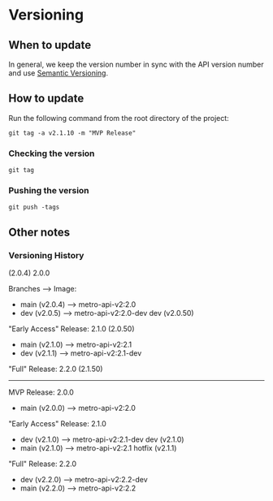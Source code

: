 # Versioning

## When to update
In general, we keep the version number in sync with the API version number and use [Semantic Versioning](https://semver.org/).
## How to update

Run the following command from the root directory of the project:

```shell
git tag -a v2.1.10 -m "MVP Release"
```

### Checking the version

```shell
git tag
```

### Pushing the version

```shell
git push -tags
```

## Other notes

### Versioning History

(2.0.4)
2.0.0

Branches --> Image:
- main (v2.0.4) --> metro-api-v2:2.0
- dev  (v2.0.5) --> metro-api-v2:2.0-dev
  dev  (v2.0.50)

"Early Access" Release: 2.1.0 (2.0.50)

- main (v2.1.0) --> metro-api-v2:2.1
- dev  (v2.1.1) --> metro-api-v2:2.1-dev

"Full" Release: 2.2.0 (2.1.50)


-----------------

MVP Release: 2.0.0
- main (v2.0.0) --> metro-api-v2:2.0

"Early Access" Release: 2.1.0
- dev  (v2.1.0) --> metro-api-v2:2.1-dev
  dev  (v2.1.0)
- main (v2.1.0) --> metro-api-v2:2.1
  hotfix (v2.1.1)

"Full" Release: 2.2.0
- dev  (v2.2.0) --> metro-api-v2:2.2-dev
- main (v2.2.0) --> metro-api-v2:2.2